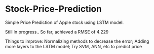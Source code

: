 # Stock-Price-Prediction
Simple Price Prediction of Apple stock using LSTM model. 

Still in progress.. So far, achieved a RMSE of 4.229

Things to improve: Normalizing methods to decrease the error; Adding more layers to the LSTM model; Try SVM, ANN, etc to predict price
